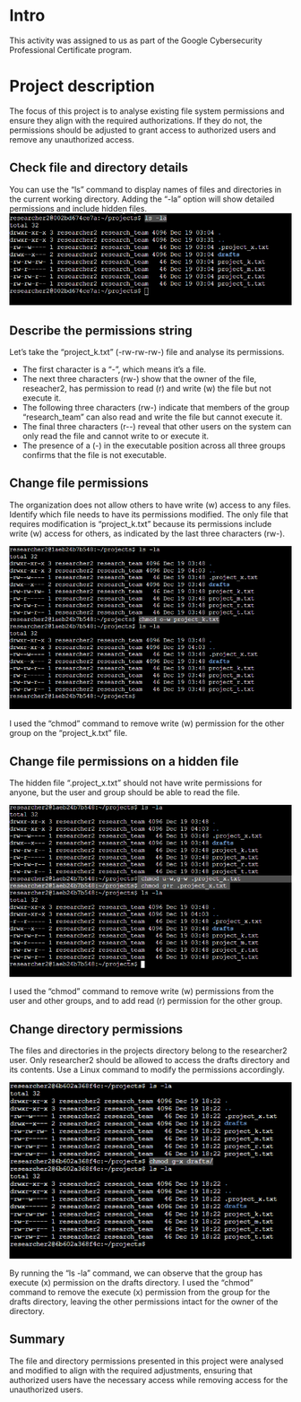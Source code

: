 # Intro
This activity was assigned to us as part of the Google Cybersecurity Professional Certificate program.

# Project description
The focus of this project is to analyse existing file system permissions and ensure they align with the required authorizations. If they do not, the permissions should be adjusted to grant access to authorized users and remove any unauthorized access.

## Check file and directory details
You can use the “ls” command to display names of files and directories in the current working directory. Adding the “-la” option will show detailed permissions and include hidden files.
![image](https://github.com/L0rdB43lish/Changing-file-permissions-on-Linux/blob/784297f0a147229c5eb23ba39b31eb827802aa64/Captura%20de%20tela%202024-12-19%20003227.png)

## Describe the permissions string
Let’s take the “project_k.txt” (-rw-rw-rw-) file and analyse its permissions.
- The first character is a “-”, which means it’s a file. 
- The next three characters (rw-) show that the owner of the file, reseacher2, has permission to read (r) and write (w) the file but not execute it. 
- The following three characters (rw-) indicate that members of the group “research_team” can also read and write the file but cannot execute it.
- The final three characters (r--) reveal that other users on the system can only read the file and cannot write to or execute it. 
- The presence of a (-) in the executable position across all three groups confirms that the file is not executable.

## Change file permissions
The organization does not allow others to have write (w) access to any files. Identify which file needs to have its permissions modified. 
The only file that requires modification is “project_k.txt” because its permissions include write (w) access for others, as indicated by the last three characters (rw-).

![image](https://github.com/L0rdB43lish/Changing-file-permissions-on-Linux/blob/784297f0a147229c5eb23ba39b31eb827802aa64/Captura%20de%20tela%202024-12-19%20010657.png)

I used the “chmod” command to remove write (w) permission for the other group on the “project_k.txt” file.

## Change file permissions on a hidden file
The hidden file “.project_x.txt” should not have write permissions for anyone, but the user and group should be able to read the file.

![image](https://github.com/L0rdB43lish/Changing-file-permissions-on-Linux/blob/784297f0a147229c5eb23ba39b31eb827802aa64/Captura%20de%20tela%202024-12-19%20011614.png)

I used the “chmod” command to remove write (w) permissions from the user and other groups, and to add read (r) permission for the other group.

## Change directory permissions
The files and directories in the projects directory belong to the researcher2 user. Only researcher2 should be allowed to access the drafts directory and its contents. Use a Linux command to modify the permissions accordingly.

![image](https://github.com/L0rdB43lish/Changing-file-permissions-on-Linux/blob/784297f0a147229c5eb23ba39b31eb827802aa64/Captura%20de%20tela%202024-12-19%20152707.png)

By running the “ls -la” command, we can observe that the group has execute (x) permission on the drafts directory. I used the “chmod” command to remove the execute (x) permission from the group for the drafts directory, leaving the other permissions intact for the owner of the directory.

## Summary
The file and directory permissions presented in this project were analysed and modified to align with the required adjustments, ensuring that authorized users have the necessary access while removing access for the unauthorized users.
